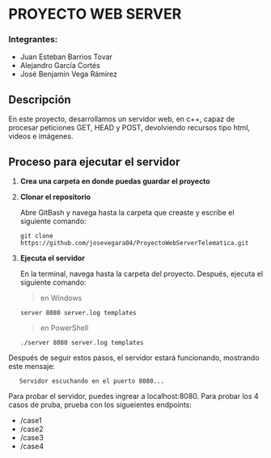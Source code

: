  # PROYECTO WEB SERVER 
### Integrantes: 
- Juan Esteban Barrios Tovar
- Alejandro García Cortés
- José Benjamín Vega Rámirez

## Descripción
En este proyecto, desarrollamos un servidor web, en c++, capaz de procesar peticiones GET, HEAD y POST, devolviendo recursos tipo html, videos e imágenes.

## Proceso para ejecutar el servidor
1) **Crea una carpeta en donde puedas guardar el proyecto**
   
2) **Clonar el repositorio**
   
   Abre GitBash y navega hasta la carpeta que creaste y escribe el siguiente comando:
   ```
   git clone https://github.com/josevegara04/ProyectoWebServerTelematica.git
   ```

3) **Ejecuta el servidor**
   
   En la terminal, navega hasta la carpeta del proyecto. Después, ejecuta el siguiente comando:
   > en Windows
   ```
   server 8080 server.log templates
   ```
   > en PowerShell
   ```
   ./server 8080 server.log templates
   ```

Después de seguir estos pasos, el servidor estará funcionando, mostrando este mensaje: 

```
   Servidor escuchando en el puerto 8080...
```

Para probar el servidor, puedes ingrear a localhost:8080.
Para probar los 4 casos de pruba, prueba con los sigueientes endpoints:
- /case1
- /case2
- /case3
- /case4
